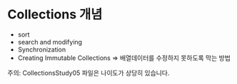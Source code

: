 # Collections 개념
- sort
- search and modifying
- Synchronization
- Creating Immutable Collections 
=> 배열데이터를 수정하지 못하도록 막는 방법

주의: CollectionsStudy05 파일은 나이도가 상당히 있습니다.